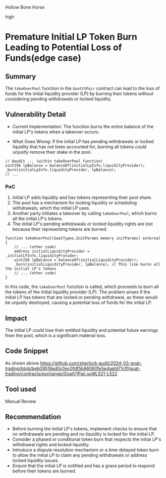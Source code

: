 Hollow Bone Horse

high

# Premature Initial LP Token Burn Leading to Potential Loss of Funds(edge case)

## Summary
The `takeOverPool` function in the `GoatV1Pair` contract can lead to the loss of funds for the initial liquidity provider (LP) by burning their tokens without considering pending withdrawals or locked liquidity.

## Vulnerability Detail
- Current Implementation: The function burns the entire balance of the initial LP's tokens when a takeover occurs.

- What Goes Wrong: If the initial LP has pending withdrawals or locked liquidity that has not been accounted for, burning all tokens could unjustly remove their stake in the pool.
```solidity
// @audit ... (within takeOverPool function)
uint256 lpBalance = balanceOf(initialLpInfo.liquidityProvider);
_burn(initialLpInfo.liquidityProvider, lpBalance);
// ...
```

### PoC 
1.  Initial LP adds liquidity and has tokens representing their pool share.
2. The pool has a mechanism for locking liquidity or scheduling withdrawals, which the initial LP uses.
3. Another party initiates a takeover by calling `takeOverPool`, which burns all the initial LP's tokens.
4. The initial LP's pending withdrawals or locked liquidity rights are lost because their representing tokens are burned.

```solidity
function takeOverPool(GoatTypes.InitParams memory initParams) external {
    // ... (other code)
    address initialLiquidityProvider = _initialLPInfo.liquidityProvider;
    uint256 lpBalance = balanceOf(initialLiquidityProvider);
    _burn(initialLiquidityProvider, lpBalance); // This line burns all the initial LP's tokens
    // ... (other code)
}
```

In this code, the `takeOverPool` function is called, which proceeds to burn all the tokens of the initial liquidity provider (LP). The problem arises if the initial LP has tokens that are locked or pending withdrawal, as these would be unjustly destroyed, causing a potential loss of funds for the initial LP.



## Impact
The initial LP could lose their entitled liquidity and potential future earnings from the pool, which is a significant material loss.

## Code Snippet
As shown above
https://github.com/sherlock-audit/2024-03-goat-trading/blob/beb09519ad0c0ec0fdf5b96060fe5e4aafd71cff/goat-trading/contracts/exchange/GoatV1Pair.sol#L521-L522

## Tool used

Manual Review

## Recommendation
- Before burning the initial LP's tokens, implement checks to ensure that no withdrawals are pending and no liquidity is locked for the initial LP.
- Consider a phased or conditional token burn that respects the initial LP's withdrawal rights and locked liquidity.
- Introduce a dispute resolution mechanism or a time-delayed token burn to allow the initial LP to claim any pending withdrawals or address locked liquidity issues.
- Ensure that the initial LP is notified and has a grace period to respond before their tokens are burned.

